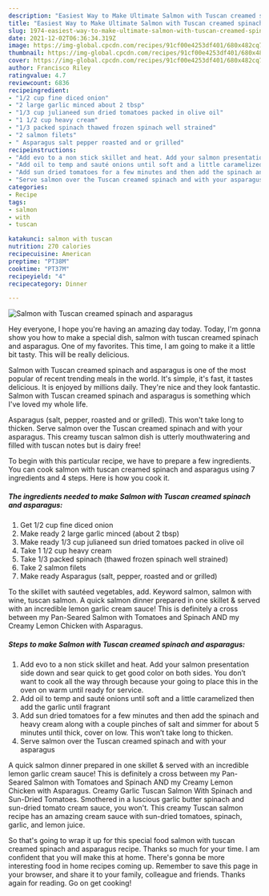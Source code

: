 ```yaml
---
description: "Easiest Way to Make Ultimate Salmon with Tuscan creamed spinach and asparagus"
title: "Easiest Way to Make Ultimate Salmon with Tuscan creamed spinach and asparagus"
slug: 1974-easiest-way-to-make-ultimate-salmon-with-tuscan-creamed-spinach-and-asparagus
date: 2021-12-02T06:36:34.319Z
image: https://img-global.cpcdn.com/recipes/91cf00e4253df401/680x482cq70/salmon-with-tuscan-creamed-spinach-and-asparagus-recipe-main-photo.jpg
thumbnail: https://img-global.cpcdn.com/recipes/91cf00e4253df401/680x482cq70/salmon-with-tuscan-creamed-spinach-and-asparagus-recipe-main-photo.jpg
cover: https://img-global.cpcdn.com/recipes/91cf00e4253df401/680x482cq70/salmon-with-tuscan-creamed-spinach-and-asparagus-recipe-main-photo.jpg
author: Francisco Riley
ratingvalue: 4.7
reviewcount: 6836
recipeingredient:
- "1/2 cup fine diced onion"
- "2 large garlic minced about 2 tbsp"
- "1/3 cup julianeed sun dried tomatoes packed in olive oil"
- "1 1/2 cup heavy cream"
- "1/3 packed spinach thawed frozen spinach well strained"
- "2 salmon filets"
- " Asparagus salt pepper roasted and or grilled"
recipeinstructions:
- "Add evo to a non stick skillet and heat. Add your salmon presentation side down and sear quick to get good color on both sides. You don’t want to cook all the way through because your going to place this in the oven on warm until ready for service."
- "Add oil to temp and sauté onions until soft and a little caramelized then add the garlic until fragrant"
- "Add sun dried tomatoes for a few minutes and then add the spinach and heavy cream along with a couple pinches of salt and simmer for about 5 minutes until thick, cover on low. This won’t take long to thicken."
- "Serve salmon over the Tuscan creamed spinach and with your asparagus"
categories:
- Recipe
tags:
- salmon
- with
- tuscan

katakunci: salmon with tuscan 
nutrition: 270 calories
recipecuisine: American
preptime: "PT38M"
cooktime: "PT37M"
recipeyield: "4"
recipecategory: Dinner

---
```



![Salmon with Tuscan creamed spinach and asparagus](https://img-global.cpcdn.com/recipes/91cf00e4253df401/680x482cq70/salmon-with-tuscan-creamed-spinach-and-asparagus-recipe-main-photo.jpg)

Hey everyone, I hope you're having an amazing day today. Today, I'm gonna show you how to make a special dish, salmon with tuscan creamed spinach and asparagus. One of my favorites. This time, I am going to make it a little bit tasty. This will be really delicious.

Salmon with Tuscan creamed spinach and asparagus is one of the most popular of recent trending meals in the world. It's simple, it's fast, it tastes delicious. It is enjoyed by millions daily. They're nice and they look fantastic. Salmon with Tuscan creamed spinach and asparagus is something which I've loved my whole life.

Asparagus (salt, pepper, roasted and or grilled). This won&#39;t take long to thicken. Serve salmon over the Tuscan creamed spinach and with your asparagus. This creamy tuscan salmon dish is utterly mouthwatering and filled with tuscan notes but is dairy free!


To begin with this particular recipe, we have to prepare a few ingredients. You can cook salmon with tuscan creamed spinach and asparagus using 7 ingredients and 4 steps. Here is how you cook it.

<!--inarticleads1-->

##### The ingredients needed to make Salmon with Tuscan creamed spinach and asparagus:

1. Get 1/2 cup fine diced onion
1. Make ready 2 large garlic minced (about 2 tbsp)
1. Make ready 1/3 cup julianeed sun dried tomatoes packed in olive oil
1. Take 1 1/2 cup heavy cream
1. Take 1/3 packed spinach (thawed frozen spinach well strained)
1. Take 2 salmon filets
1. Make ready  Asparagus (salt, pepper, roasted and or grilled)


To the skillet with sautéed vegetables, add. Keyword salmon, salmon with wine, tuscan salmon. A quick salmon dinner prepared in one skillet &amp; served with an incredible lemon garlic cream sauce! This is definitely a cross between my Pan-Seared Salmon with Tomatoes and Spinach AND my Creamy Lemon Chicken with Asparagus. 

<!--inarticleads2-->

##### Steps to make Salmon with Tuscan creamed spinach and asparagus:

1. Add evo to a non stick skillet and heat. Add your salmon presentation side down and sear quick to get good color on both sides. You don’t want to cook all the way through because your going to place this in the oven on warm until ready for service.
1. Add oil to temp and sauté onions until soft and a little caramelized then add the garlic until fragrant
1. Add sun dried tomatoes for a few minutes and then add the spinach and heavy cream along with a couple pinches of salt and simmer for about 5 minutes until thick, cover on low. This won’t take long to thicken.
1. Serve salmon over the Tuscan creamed spinach and with your asparagus


A quick salmon dinner prepared in one skillet &amp; served with an incredible lemon garlic cream sauce! This is definitely a cross between my Pan-Seared Salmon with Tomatoes and Spinach AND my Creamy Lemon Chicken with Asparagus. Creamy Garlic Tuscan Salmon With Spinach and Sun-Dried Tomatoes. Smothered in a luscious garlic butter spinach and sun-dried tomato cream sauce, you won&#39;t. This creamy Tuscan salmon recipe has an amazing cream sauce with sun-dried tomatoes, spinach, garlic, and lemon juice. 

So that's going to wrap it up for this special food salmon with tuscan creamed spinach and asparagus recipe. Thanks so much for your time. I am confident that you will make this at home. There's gonna be more interesting food in home recipes coming up. Remember to save this page in your browser, and share it to your family, colleague and friends. Thanks again for reading. Go on get cooking!
